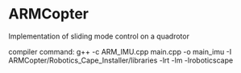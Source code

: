# ARMCopter
Implementation of sliding mode control on a quadrotor


compiler command: 
        g++ -c ARM_IMU.cpp main.cpp -o main_imu -I ARMCopter/Robotics_Cape_Installer/libraries -lrt -lm -lroboticscape
